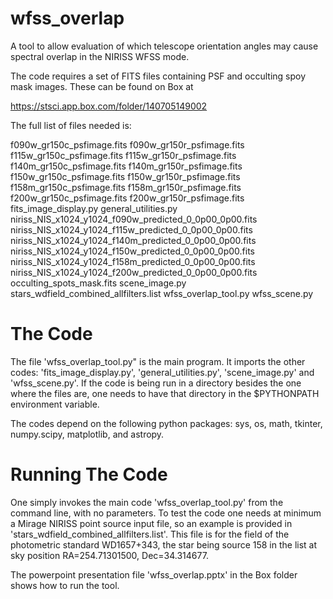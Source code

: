 # wfss_overlap
A tool to allow evaluation of which telescope orientation angles may cause spectral overlap in the NIRISS WFSS mode.

The code requires a set of FITS files containing PSF and occulting spoy mask images.  These can be found on Box at

https://stsci.app.box.com/folder/140705149002

The full list of files needed is:

f090w_gr150c_psfimage.fits
f090w_gr150r_psfimage.fits
f115w_gr150c_psfimage.fits
f115w_gr150r_psfimage.fits
f140m_gr150c_psfimage.fits
f140m_gr150r_psfimage.fits
f150w_gr150c_psfimage.fits
f150w_gr150r_psfimage.fits
f158m_gr150c_psfimage.fits
f158m_gr150r_psfimage.fits
f200w_gr150c_psfimage.fits
f200w_gr150r_psfimage.fits
fits_image_display.py
general_utilities.py
niriss_NIS_x1024_y1024_f090w_predicted_0_0p00_0p00.fits
niriss_NIS_x1024_y1024_f115w_predicted_0_0p00_0p00.fits
niriss_NIS_x1024_y1024_f140m_predicted_0_0p00_0p00.fits
niriss_NIS_x1024_y1024_f150w_predicted_0_0p00_0p00.fits
niriss_NIS_x1024_y1024_f158m_predicted_0_0p00_0p00.fits
niriss_NIS_x1024_y1024_f200w_predicted_0_0p00_0p00.fits
occulting_spots_mask.fits
scene_image.py
stars_wdfield_combined_allfilters.list
wfss_overlap_tool.py
wfss_scene.py

# The Code

The file 'wfss_overlap_tool.py" is the main program.  It imports the other codes: 'fits_image_display.py', 'general_utilities.py', 'scene_image.py' and 
'wfss_scene.py'.  If the code is being run in a directory besides the one where the files are, one needs to have that directory in the $PYTHONPATH 
environment variable.

The codes depend on the following python packages:  sys, os, math, tkinter, numpy.scipy, matplotlib, and astropy.

# Running The Code

One simply invokes the main code 'wfss_overlap_tool.py' from the command line, with no parameters.  To test the code one needs at minimum a Mirage 
NIRISS point source input file, so an example is provided in 'stars_wdfield_combined_allfilters.list'.  This file is for the field of the photometric
standard WD1657+343, the star being source 158 in the list at sky position RA=254.71301500, Dec=34.314677.

The powerpoint presentation file 'wfss_overlap.pptx' in the Box folder shows how to run the tool.
